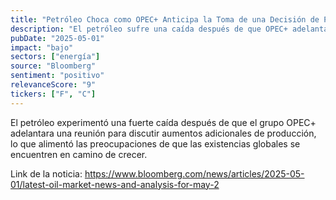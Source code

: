 ```yaml
---
title: "Petróleo Choca como OPEC+ Anticipa la Toma de una Decisión de Producción"
description: "El petróleo sufre una caída después de que OPEC+ adelantara una reunión para considerar aumentos adicionales de producción."
pubDate: "2025-05-01"
impact: "bajo"
sectors: ["energía"]
source: "Bloomberg"
sentiment: "positivo"
relevanceScore: "9"
tickers: ["F", "C"]
---
```


El petróleo experimentó una fuerte caída después de que el grupo OPEC+ adelantara una reunión para discutir aumentos adicionales de producción, lo que alimentó las preocupaciones de que las existencias globales se encuentren en camino de crecer.

Link de la noticia: https://www.bloomberg.com/news/articles/2025-05-01/latest-oil-market-news-and-analysis-for-may-2